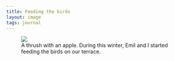 ```yaml
---
title: Feeding the birds
layout: image
tags: journal
---
```

<figure class="rg:split">
<img src="/img/journal/IMG_0290D.jpg">
<figcaption>A thrush with an apple. During this winter, Emil and I started feeding the birds on our terrace.</figcaption>
</figure>